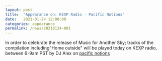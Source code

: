 ```yaml
---
layout: post
title:  "Appearance on: KEXP Radio - Pacific Notions"
date:   2021-01-24 12:00:00
categories: appearance
permalink: /news/20210124-001
---
```


In order to celebrate the release of Music for Another Sky; tracks of the compilation including<!--more-->"Home outside" will be played today on KEXP radio, between 6-9am PST by DJ Alex on [pacific notions](https://www.kexp.org/shows/pacific-notions/)